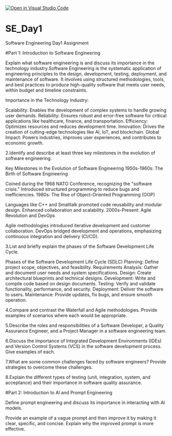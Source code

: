 [![Open in Visual Studio Code](https://classroom.github.com/assets/open-in-vscode-2e0aaae1b6195c2367325f4f02e2d04e9abb55f0b24a779b69b11b9e10269abc.svg)](https://classroom.github.com/online_ide?assignment_repo_id=17341904&assignment_repo_type=AssignmentRepo)
# SE_Day1
Software Engineering Day1 Assignment

#Part 1: Introduction to Software Engineering

Explain what software engineering is and discuss its importance in the technology industry.Software Engineering is the systematic application of engineering principles to the design, development, testing, deployment, and maintenance of software. It involves using structured methodologies, tools, and best practices to produce high-quality software that meets user needs, within budget and timeline constraints.

Importance in the Technology Industry:

Scalability: Enables the development of complex systems to handle growing user demands.
Reliability: Ensures robust and error-free software for critical applications like healthcare, finance, and transportation.
Efficiency: Optimizes resources and reduces development time.
Innovation: Drives the creation of cutting-edge technologies like AI, IoT, and blockchain.
Global Impact: Powers industries, improves user experiences, and contributes to economic growth.

2.Identify and describe at least three key milestones in the evolution of software engineering.

Key Milestones in the Evolution of Software Engineering
1950s-1960s: The Birth of Software Engineering

Coined during the 1968 NATO Conference, recognizing the "software crisis."
Introduced structured programming to reduce bugs and inefficiencies.
1980s: The Rise of Object-Oriented Programming (OOP)

Languages like C++ and Smalltalk promoted code reusability and modular design.
Enhanced collaboration and scalability.
2000s-Present: Agile Revolution and DevOps

Agile methodologies introduced iterative development and customer collaboration.
DevOps bridged development and operations, emphasizing continuous integration and delivery (CI/CD).


3.List and briefly explain the phases of the Software Development Life Cycle.

Phases of the Software Development Life Cycle (SDLC)
Planning: Define project scope, objectives, and feasibility.
Requirements Analysis: Gather and document user needs and system specifications.
Design: Create architectural blueprints and technical designs.
Development: Write and compile code based on design documents.
Testing: Verify and validate functionality, performance, and security.
Deployment: Deliver the software to users.
Maintenance: Provide updates, fix bugs, and ensure smooth operation.


4.Compare and contrast the Waterfall and Agile methodologies. Provide examples of scenarios where each would be appropriate.


5.Describe the roles and responsibilities of a Software Developer, a Quality Assurance Engineer, and a Project Manager in a software engineering team.


6.Discuss the importance of Integrated Development Environments (IDEs) and Version Control Systems (VCS) in the software development process. Give examples of each.


7.What are some common challenges faced by software engineers? Provide strategies to overcome these challenges.


8.Explain the different types of testing (unit, integration, system, and acceptance) and their importance in software quality assurance.


#Part 2: Introduction to AI and Prompt Engineering


Define prompt engineering and discuss its importance in interacting with AI models.


Provide an example of a vague prompt and then improve it by making it clear, specific, and concise. Explain why the improved prompt is more effective.
